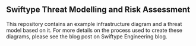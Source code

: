 ## Swiftype Threat Modelling and Risk Assessment

This repository contains an example infrastructure diagram and a threat model based on it.
For more details on the process used to create these diagrams, please see the blog post on
Swiftype Engineering blog.
